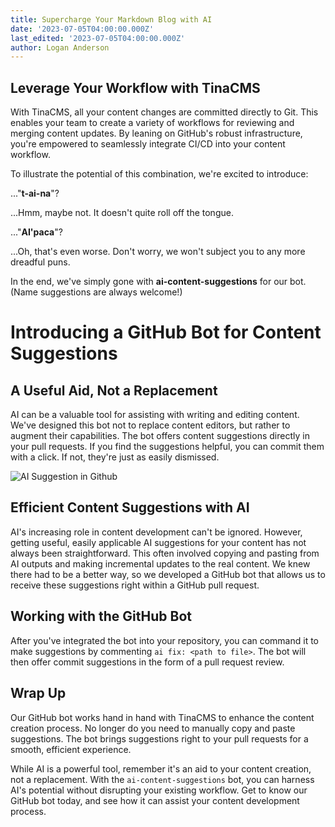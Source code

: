 ```yaml
---
title: Supercharge Your Markdown Blog with AI
date: '2023-07-05T04:00:00.000Z'
last_edited: '2023-07-05T04:00:00.000Z'
author: Logan Anderson
---
```


## Leverage Your Workflow with TinaCMS

With TinaCMS, all your content changes are committed directly to Git. This enables your team to create a variety of workflows for reviewing and merging content updates. By leaning on GitHub's robust infrastructure, you're empowered to seamlessly integrate CI/CD into your content workflow.

To illustrate the potential of this combination, we're excited to introduce:

..."**t-ai-na**"?

...Hmm, maybe not. It doesn't quite roll off the tongue.

..."**AI'paca**"?

...Oh, that's even worse. Don't worry, we won't subject you to any more dreadful puns.

In the end, we've simply gone with **ai-content-suggestions** for our bot. (Name suggestions are always welcome!)

# Introducing a GitHub Bot for Content Suggestions

## A Useful Aid, Not a Replacement

AI can be a valuable tool for assisting with writing and editing content. We've designed this bot not to replace content editors, but rather to augment their capabilities. The bot offers content suggestions directly in your pull requests. If you find the suggestions helpful, you can commit them with a click. If not, they're just as easily dismissed.

![AI Suggestion in Github](http://res.cloudinary.com/forestry-demo/image/upload/v1688483462/blog-media/supercharge-markdown-blog/Screenshot_2023-07-04_at_11.03.24_AM_bfqnld.png 'AI Suggestion in Github')

## Efficient Content Suggestions with AI

AI's increasing role in content development can't be ignored. However, getting useful, easily applicable AI suggestions for your content has not always been straightforward. This often involved copying and pasting from AI outputs and making incremental updates to the real content. We knew there had to be a better way, so we developed a GitHub bot that allows us to receive these suggestions right within a GitHub pull request.

## Working with the GitHub Bot

After you've integrated the bot into your repository, you can command it to make suggestions by commenting `ai fix: <path to file>`. The bot will then offer commit suggestions in the form of a pull request review.

## Wrap Up

Our GitHub bot works hand in hand with TinaCMS to enhance the content creation process. No longer do you need to manually copy and paste suggestions. The bot brings suggestions right to your pull requests for a smooth, efficient experience.

While AI is a powerful tool, remember it's an aid to your content creation, not a replacement. With the `ai-content-suggestions` bot, you can harness AI's potential without disrupting your existing workflow. Get to know our GitHub bot today, and see how it can assist your content development process.
